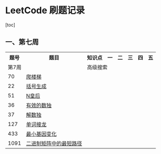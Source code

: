 # LeetCode 刷题记录


[toc]

## 一、第七周

<table>
    <tr>
        <th>题号</th>
        <th>题目</th>
        <th>知识点</th>
        <th>一</th>
        <th>二</th>
        <th>三</th>
        <th>四</th>
        <th>五</th>
    </tr>
    <tr>
        <td colspan="2">第7周</td>
        <td colspan="6">高级搜索</td>
    </tr>
    <tr>
        <td>70</td>
        <td><a href="https://leetcode-cn.com/problems/climbing-stairs/">爬楼梯</a></td>
        <td></td>
        <td></td>
        <td></td>
        <td></td>
        <td></td>
        <td></td>
    </tr>
    <tr>
        <td>22</td>
        <td><a href="https://leetcode-cn.com/problems/generate-parentheses/">括号生成</a></td>
        <td></td>
        <td></td>
        <td></td>
        <td></td>
        <td></td>
        <td></td>
    </tr>
    <tr>
        <td>51</td>
        <td><a href="https://leetcode-cn.com/problems/n-queens/">N皇后</a></td>
        <td></td>
        <td></td>
        <td></td>
        <td></td>
        <td></td>
        <td></td>
    </tr>
    <tr>
        <td>36</td>
        <td><a href="https://leetcode-cn.com/problems/valid-sudoku/">有效的数独</a></td>
        <td></td>
        <td></td>
        <td></td>
        <td></td>
        <td></td>
        <td></td>
    </tr>
    <tr>
        <td>37</td>
        <td><a href="https://leetcode-cn.com/problems/sudoku-solver/">解数独</a></td>
        <td></td>
        <td></td>
        <td></td>
        <td></td>
        <td></td>
        <td></td>
    </tr>
    <tr>
        <td>127</td>
        <td><a href="https://leetcode-cn.com/problems/word-ladder/">单词接龙</a></td>
        <td></td>
        <td></td>
        <td></td>
        <td></td>
        <td></td>
        <td></td>
    </tr>
    <tr>
        <td>433</td>
        <td><a href="https://leetcode-cn.com/problems/minimum-genetic-mutation/">最小基因变化</a></td>
        <td></td>
        <td></td>
        <td></td>
        <td></td>
        <td></td>
        <td></td>
    </tr>
    <tr>
        <td>1091</td>
        <td><a href="https://leetcode-cn.com/problems/shortest-path-in-binary-matrix/"> 二进制矩阵中的最短路径</a></td>
        <td></td>
        <td></td>
        <td></td>
        <td></td>
        <td></td>
        <td></td>
    </tr>
</table>

